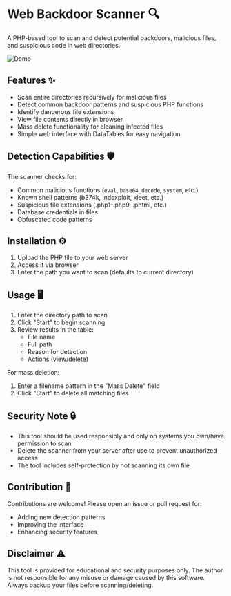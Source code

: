 # Web Backdoor Scanner 🔍

A PHP-based tool to scan and detect potential backdoors, malicious files, and suspicious code in web directories.

![Demo](https://i.pinimg.com/originals/0f/ea/cf/0feacf1898bd3223fa59a32c1c03d5ca.gif)

## Features ✨

- Scan entire directories recursively for malicious files
- Detect common backdoor patterns and suspicious PHP functions
- Identify dangerous file extensions
- View file contents directly in browser
- Mass delete functionality for cleaning infected files
- Simple web interface with DataTables for easy navigation

## Detection Capabilities 🛡️

The scanner checks for:
- Common malicious functions (`eval`, `base64_decode`, `system`, etc.)
- Known shell patterns (b374k, indoxploit, xleet, etc.)
- Suspicious file extensions (.php1-.php9, .phtml, etc.)
- Database credentials in files
- Obfuscated code patterns

## Installation ⚙️

1. Upload the PHP file to your web server
2. Access it via browser
3. Enter the path you want to scan (defaults to current directory)

## Usage 🖥️

1. Enter the directory path to scan
2. Click "Start" to begin scanning
3. Review results in the table:
   - File name
   - Full path
   - Reason for detection
   - Actions (view/delete)

For mass deletion:
1. Enter a filename pattern in the "Mass Delete" field
2. Click "Start" to delete all matching files

## Security Note 🔒

- This tool should be used responsibly and only on systems you own/have permission to scan
- Delete the scanner from your server after use to prevent unauthorized access
- The tool includes self-protection by not scanning its own file

## Contribution 🤝

Contributions are welcome! Please open an issue or pull request for:
- Adding new detection patterns
- Improving the interface
- Enhancing security features

## Disclaimer ⚠️

This tool is provided for educational and security purposes only. The author is not responsible for any misuse or damage caused by this software. Always backup your files before scanning/deleting.

